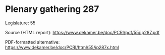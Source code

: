 # Plenary gathering 287

Legislature: 55

Source (HTML report): https://www.dekamer.be/doc/PCRI/pdf/55/ip287.pdf

PDF-formatted alternative: https://www.dekamer.be/doc/PCRI/html/55/ip287x.html

